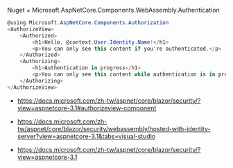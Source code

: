 Nuget = Microsoft.AspNetCore.Components.WebAssembly.Authentication


```csharp
@using Microsoft.AspNetCore.Components.Authorization
<AuthorizeView>
    <Authorized>
        <h1>Hello, @context.User.Identity.Name!</h1>
        <p>You can only see this content if you're authenticated.</p>
    </Authorized>
    <Authorizing>
        <h1>Authentication in progress</h1>
        <p>You can only see this content while authentication is in progress.</p>
    </Authorizing>
</AuthorizeView>
```

* https://docs.microsoft.com/zh-tw/aspnet/core/blazor/security/?view=aspnetcore-3.1#authorizeview-component

* https://docs.microsoft.com/zh-tw/aspnet/core/blazor/security/webassembly/hosted-with-identity-server?view=aspnetcore-3.1&tabs=visual-studio

* https://docs.microsoft.com/zh-tw/aspnet/core/blazor/security/?view=aspnetcore-3.1